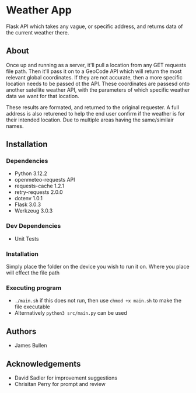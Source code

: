 # Weather App
Flask API which takes any vague, or specific address, and returns data of the current weather there.

## About
Once up and running as a server, it'll pull a location from any GET requests file path. Then it'll pass it on to a GeoCode API which will return the most relevant global coordinates. If they are not accurate, then a more specific location needs to be passed ot the API. These coordinates are passesd onto another satellite weather API, with the parameters of which specific weather data we want for that location.

These results are formated, and returned to the original requester. A full address is also returened to help the end user confirm if the weather is for their intended location. Due to multiple areas having the same/similair names.

## Installation
### Dependencies
- Python 3.12.2
- openmeteo-requests API
- requests-cache 1.2.1
- retry-requests 2.0.0
- dotenv 1.0.1
- Flask 3.0.3
- Werkzeug 3.0.3

### Dev Dependencies
- Unit Tests

### Installation
Simply place the folder on the device you wish to run it on. Where you place will effect the file path

### Executing program
- `./main.sh` if this does not run, then use `chmod +x main.sh` to make the file executable
- Alternatively `python3 src/main.py` can be used

## Authors
- James Bullen

## Acknowledgements
- David Sadler for improvement suggestions
- Chrisitan Perry for prompt and review